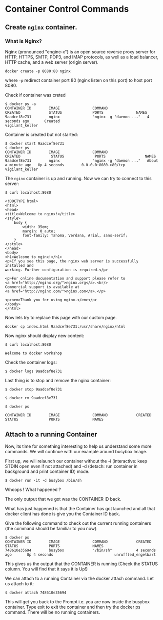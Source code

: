 # Container Control Commands

## Create `nginx` container.

### What is Nginx?

Nginx (pronounced "engine-x") is an open source reverse proxy server for HTTP, HTTPS, SMTP, POP3, and IMAP protocols, as well as a load balancer, HTTP cache, and a web server (origin server).


```
docker create -p 8080:80 nginx
```

where `-p` redirect container port 80 (nginx listen on this port) to host port 8080.

Check if container was creted 

```
$ docker ps -a
CONTAINER ID        IMAGE               COMMAND                  CREATED             STATUS              PORTS               NAMES
9aadcef8e731        nginx               "nginx -g 'daemon ..."   4 seconds ago       Created                                 vigilant_keller
```

Container is created but not started:

```
$ docker start 9aadcef8e731
$ docker ps
CONTAINER ID        IMAGE               COMMAND                  CREATED              STATUS              PORTS                  NAMES
9aadcef8e731        nginx               "nginx -g 'daemon ..."   About a minute ago   Up 4 seconds        0.0.0.0:8080->80/tcp   vigilant_keller

```
The `nginx` container is up and running. Now we can try to connect to this server:

```
$ curl localhost:8080

<!DOCTYPE html>
<html>
<head>
<title>Welcome to nginx!</title>
<style>
    body {
        width: 35em;
        margin: 0 auto;
        font-family: Tahoma, Verdana, Arial, sans-serif;
    }
</style>
</head>
<body>
<h1>Welcome to nginx!</h1>
<p>If you see this page, the nginx web server is successfully installed and
working. Further configuration is required.</p>

<p>For online documentation and support please refer to
<a href="http://nginx.org/">nginx.org</a>.<br/>
Commercial support is available at
<a href="http://nginx.com/">nginx.com</a>.</p>

<p><em>Thank you for using nginx.</em></p>
</body>
</html>

```

Now lets try to replace this page with our custom page.

```
docker cp index.html 9aadcef8e731:/usr/share/nginx/html
```

Now nginx should display new content:

```
$ curl localhost:8080

Welcome to docker workshop
```

Check the container logs:

```
$ docker logs 9aadcef8e731
```

Last thing is to stop and remove the nginx container:

```
$ docker stop 9aadcef8e731

$ docker rm 9aadcef8e731

$ docker ps 

CONTAINER ID        IMAGE               COMMAND             CREATED             STATUS              PORTS               NAMES

```

## Attach to a running Container

Now, its time for something interesting to help us understand some more commands. We will continue with our example around busybox Image.

First up, we will relaunch our container without the -i (interactive: keep STDIN open even if not attached) and -d  (detach: run container in background and print container ID) mode.

```
$ docker run -it -d busybox /bin/sh
```

Whoops ! What happened ?

The only output that we got was the CONTAINER ID back.

What has just happened is that the Container has got launched and all that docker client has done is give you the Container ID back.

Give the following command to check out the current running containers (the command should be familiar to you now):
```
$ docker ps
CONTAINER ID        IMAGE               COMMAND             CREATED             STATUS              PORTS               NAMES
748610e35694        busybox             "/bin/sh"           4 seconds ago       Up 4 seconds                            unruffled_engelbart
```
This gives us the output that the CONTAINER is running (Check the STATUS column. You will find that it says it is Up!)

We can attach to a running Container via the docker attach command. Let us attach to it:
```
$ docker attach 748610e35694
```
This will get you back to the Prompt i.e. you are now inside the busybox container. Type exit to exit the container and then try the docker ps command. There will be no running containers.
